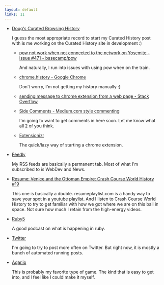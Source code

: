 ```yaml
---
layout: default
links: 11
---
```


 * [Doug's Curated Browsing History](http://127.0.0.1:4000/CuratedHistory/)

   I guess the most appropriate record to start my Curated History post with is me working on the Curated History site in development :)

   * [pow not work when not connected to the network on Yosemite - Issue #471 - basecamp/pow](https://github.com/basecamp/pow/issues/471)

     And naturally, I run into issues with using pow when on the train.

   * [chrome.history - Google Chrome](https://developer.chrome.com/extensions/history)

     Don't worry, I'm not getting my history manually :)

   * [sending message to chrome extension from a web page - Stack Overflow](http://stackoverflow.com/questions/11431337/sending-message-to-chrome-extension-from-a-web-page)
   * [Side Comments - Medium.com style commenting](http://aroc.github.io/side-comments-demo/)

     I'm going to want to get comments in here soon. Let me know what all 2 of you think.

   * [Extensionizr](http://extensionizr.com/!#{"modules":["hidden-mode","with-js-bg","no-options","no-override"],"boolean_perms":["history"],"match_ptrns":["http://www.Douglas-meyer.name/*","http://localhost:4000/*"]})

     The quick/lazy way of starting a chrome extension.

 * [Feedly](http://feedly.com/i/latest)

   My RSS feeds are basically a permanent tab. Most of what I'm subscribed to is WebDev and News.

 * [Resume: Venice and the Ottoman Empire: Crash Course World History #19](http://resumeplaylist.com/?list=PLBDA2E52FB1EF80C9)

   This one is basically a double. resumeplaylist.com is a handy way to save your spot in a youtube playlist. And I listen to Crash Course World History to try to get familiar with how we got where we are on this ball in space. Not sure how much I retain from the high-energy videos.

 * [Ruby5](https://ruby5.codeschool.com/)

   A good podcast on what is happening in ruby.

 * [Twitter](https://twitter.com/DouglasMeyer)

   I'm going to try to post more often on Twitter. But right now, it is mostly a bunch of automated running posts.

 * [Agar.io](http://agar.io/)

   This is probably my favorite type of game. The kind that is easy to get into, and I feel like I could make it myself.
